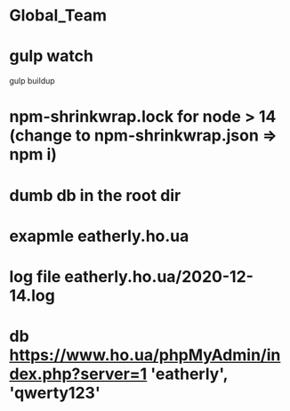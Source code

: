 # Global_Team
# gulp watch
gulp buildup
# npm-shrinkwrap.lock for node > 14 (change to npm-shrinkwrap.json => npm i)
# dumb db in the root dir
# exapmle eatherly.ho.ua
# log file eatherly.ho.ua/2020-12-14.log
# db https://www.ho.ua/phpMyAdmin/index.php?server=1 'eatherly', 'qwerty123'
